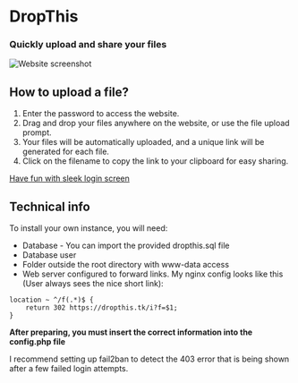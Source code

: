 # DropThis
### Quickly upload and share your files

![Website screenshot](https://nasiadka.pl/projects/DropThis/main.png)  

## How to upload a file?
1. Enter the password to access the website.
2. Drag and drop your files anywhere on the website, or use the file upload prompt.
3. Your files will be automatically uploaded, and a unique link will be generated for each file.
4. Click on the filename to copy the link to your clipboard for easy sharing.


[Have fun with sleek login screen](https://dropthis.tk/)

## Technical info

To install your own instance, you will need:
- Database - You can import the provided dropthis.sql file
- Database user
- Folder outside the root directory with www-data access
- Web server configured to forward links. My nginx config looks like this (User always sees the nice short link):
```
location ~ ^/f(.*)$ {
    return 302 https://dropthis.tk/i?f=$1;
}
```

__After preparing, you must insert the correct information into the config.php file__  

I recommend setting up fail2ban to detect the 403 error that is being shown after a few failed login attempts.

